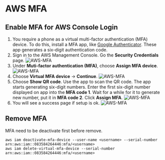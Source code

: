 # AWS MFA

## Enable MFA for AWS Console Login
1. You require a phone as a virtual multi-factor authentication (MFA) device. To do this, install a MFA app, like [Google Authenticator](https://play.google.com/store/apps/details?id=com.google.android.apps.authenticator2&hl=en). These app generates a six-digit authentication code.
1. Sign in to the AWS Management Console. Go the **Security Credentials** page. ![AWS-MFA](/images/mfa1.jpg)
1. Under **Muti-factor authentication (MFA)**, choose **Assign MFA device**. ![AWS-MFA](/images/mfa2.jpg)
1. Choose **Virtual MFA device** → **Continue**. ![AWS-MFA](/images/mfa3.jpg)
1. Choose **Show QR code**. Use the app to scan the QR code. The app starts generating six-digit numbers.
Enter the first six-digit number displayed on app into the **MFA code 1**. 
Wait for a while for it to generate new number, put it in **MFA code 2**.
Click **Assign MFA**. ![AWS-MFA](/images/mfa4.jpg)
1. You will see a success page if setup is ok. ![AWS-MFA](/images/mfa5.jpg)

## Remove MFA
MFA need to be deactivate first before remove.
```
aws iam deactivate-mfa-device --user-name <username> --serial-number arn:aws:iam::083584264446:mfa/<username>
aws iam delete-virtual-mfa-device --serial-number arn:aws:iam::083584264446:mfa/<username>
```